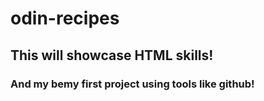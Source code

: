 # odin-recipes

## This will showcase HTML skills!

### And my bemy first project using tools like github!